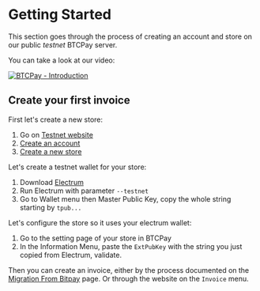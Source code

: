# Getting Started

This section goes through the process of creating an account and store on our public *testnet* BTCPay server.

You can take a look at our video:

[![BTCPay - Introduction](http://img.youtube.com/vi/xh3Eac66qc4/mqdefault.jpg)](http://www.youtube.com/watch?v=xh3Eac66qc4 "BTCPay - Introduction")

## Create your first invoice

First let's create a new store:

1. Go on [Testnet website](http://btcpay-server-testnet.azurewebsites.net/)
2. [Create an account](http://btcpay-server-testnet.azurewebsites.net/Account/Register)
3. [Create a new store](http://btcpay-server-testnet.azurewebsites.net/stores)

Let's create a testnet wallet for your store:

1. Download [Electrum](https://electrum.org)
2. Run Electrum with parameter `--testnet`
3. Go to Wallet menu then Master Public Key, copy the whole string starting by `tpub...`

Let's configure the store so it uses your electrum wallet:

1. Go to the setting page of your store in BTCPay
2. In the Information Menu, paste the `ExtPubKey` with the string you just copied from Electrum, validate.

Then you can create an invoice, either by the process documented on the [Migration From Bitpay](Migration-From-Bitpay.md) page.
Or through the website on the `Invoice` menu.